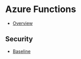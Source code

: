 # Azure Functions
* [Overview](https://learn.microsoft.com/en-us/azure/azure-functions/functions-overview)

## Security
* [Baseline](https://learn.microsoft.com/en-us/security/benchmark/azure/baselines/functions-security-baseline?toc=%2Fazure%2Fazure-functions%2FTOC.json)